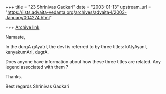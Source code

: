 +++
title = "23 Shrinivas Gadkari"
date = "2003-01-13"
upstream_url = "https://lists.advaita-vedanta.org/archives/advaita-l/2003-January/004274.html"

+++
[Archive link](https://lists.advaita-vedanta.org/archives/advaita-l/2003-January/004274.html)

Namaste,

In the durgA gAyatrI, the devI is referred to by three
titles: kAtyAyanI, kanyakumArI, dugrA.

Does anyone have information about how these three titles
are related. Any legend associated with them ?

Thanks.

Best regards
Shrinivas Gadkari

